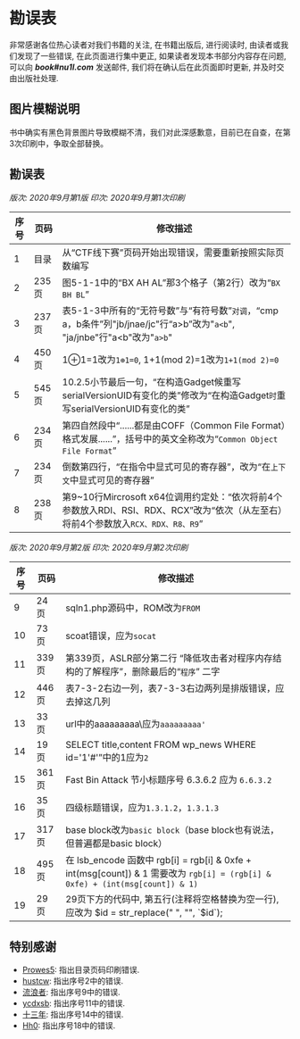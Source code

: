 # 勘误表

非常感谢各位热心读者对我们书籍的关注, 在书籍出版后, 进行阅读时, 由读者或我们发现了一些错误, 在此页面进行集中更正, 如果读者发现本书部分内容存在问题, 可以向 ***book#nu1l.com*** 发送邮件, 我们将在确认后在此页面即时更新, 并及时交由出版社处理.

## 图片模糊说明

书中确实有黑色背景图片导致模糊不清，我们对此深感歉意，目前已在自查，在第3次印刷中，争取全部替换。

## 勘误表

*版次: 2020年9月第1版 印次: 2020年9月第1次印刷*

| 序号 | 页码   | 修改描述                                                                                      |
| -- | ---- | -----------------------------------------------------------------------------------------                                                       |
| 1  | 目录 | 从“CTF线下赛”页码开始出现错误，需要重新按照实际页数编写                                    |
| 2  | 235页 | 图5-1-1中的“BX AH AL”那3个格子（第2行）改为“`BX BH BL`”                                                  |
| 3  | 237页 | 表5-1-3中所有的“无符号数”与“有符号数”`对调`，“cmp a，b条件”列"jb/jnae/jc"行“a&gt;b”改为"`a<b`", "ja/jnbe"行"a&lt;b"改为"`a>b`"   |
| 4  | 450页 | 1⊕1=1改为`1⊕1=0`, 1+1(mod 2)=1改为`1+1(mod 2)=0`                                                  |
| 5  | 545页 | 10.2.5小节最后一句，“在构造Gadget候重写serialVersionUID有变化的类”修改为“在构造Gadget`时`重写serialVersionUID有变化的类”    |
| 6  | 234页 | 第四自然段中“......都是由COFF（Common File Format）格式发展......”，括号中的英文全称改为“`Common Object File Format`” |
| 7  | 234页 | 倒数第四行，“在指令中显式可见的寄存器”，改为“在`上下文`中显式可见的寄存器”                                                    |
| 8  | 238页 | 第9~10行Mircrosoft x64位调用约定处：“依次将前4个参数放入RDI、RSI、RDX、RCX”改为“依次（从左至右）将前4个参数放入`RCX、RDX、R8、R9`”   |

*版次: 2020年9月第2版 印次: 2020年9月第2次印刷*

| 序号 | 页码   | 修改描述                                                                                      |
| -- | ---- | -----------------------------------------------------------------------------------------                                                       |
| 9  | 24页 | sqln1.php源码中，ROM改为`FROM`                                    |
| 10 | 73页 | scoat错误，应为`socat`                                                 |
| 11 | 339页 | 第339页，ASLR部分第二行 “降低攻击者对程序内存结构的了解程序”，删除最后的“`程序`” 二字   |
| 12 | 446页 |表7-3-2右边一列，表7-3-3右边两列是排版错误，应去掉这几列                                                  |
| 13 | 33页 |url中的aaaaaaaaa\应为`aaaaaaaaa'`                                                  |
| 14 | 19页 |SELECT title,content FROM wp_news WHERE id='1'#'”中的1应为`2`                                            |
| 15 | 361页 |Fast Bin Attack 节小标题序号 6.3.6.2 应为 `6.6.3.2`                                                 |
| 16 | 35页 |四级标题错误，应为`1.3.1.2`，`1.3.1.3`                                                 |
| 17 | 317页 |base block改为`basic block`（base block也有说法，但普遍都是basic block）                                             |
| 18 | 495页 | 在 lsb_encode 函数中 rgb[i] = rgb[i] & 0xfe + int(msg[count]) & 1 需要改为 `rgb[i] = (rgb[i] & 0xfe) + (int(msg[count]) & 1)` |
| 19 | 29页 | 29页下方的代码中, 第五行(注释将空格替换为空一行), 应改为 $id = str_replace(" ", "", `$id`); |

## 特别感谢

* [Prowes5](https://prowes5.github.io/): 指出目录页码印刷错误.
* [hustcw](https://blog.wh98.me/): 指出序号2中的错误.
* [流浪者](#): 指出序号9中的错误.
* [ycdxsb](http://blog.ycdxsb.cn/): 指出序号11中的错误.
* [十三年](#): 指出序号14中的错误.
* [Hh0](https://www.cnblogs.com/wrnan/): 指出序号18中的错误.
